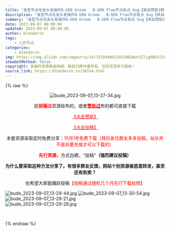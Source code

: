 ```yaml
---
title: "发型节点毛发头发插件B-GEN Groom   B-GEN Flow节点有点 bug【来自赞助1群 粉丝匿名分享】"
description: "发型节点毛发头发插件B-GEN Groom   B-GEN Flow节点有点 bug【来自赞助1群 粉丝匿名分享】"
summary: "发型节点毛发头发插件B-GEN Groom   B-GEN Flow节点有点 bug【来自赞助1群 粉丝匿名分享】"
date: 2023-09-07 00:00:00
updated: 2023-09-07 00:00:00
author: blenderit
tags: 
    - 几何节点
categories:
    - blenderco
img: https://img.alicdn.com/imgextra/i4/751044092/O1CN018wtSZl1g6BZnlSurF_!!751044092.jpg
showGetMethod: false
copyright: 本插件资源来自网络，版权归原作者所有，仅供交流学习使用！
source_link: https://blenderco.cn/50554.html
---
```


{% raw %}
<p style="text-align: center;"><img src="https://img.alicdn.com/imgextra/i4/751044092/O1CN018wtSZl1g6BZnlSurF_!!751044092.jpg" alt="bude_2023-09-07_13-27-34.jpg"></p><p style="text-align: center;">前<span style="color: #ff0000;"><strong>投稿过</strong></span>资源给布的，或者<a href="https://blenderco.cn/user?action=vip"><strong><span style="color: #ff0000;">赞助过</span></strong></a>布的都可直接下载</p><p style="text-align: center;"><span style="color: #ff0000;"><a style="color: #ff0000;" href="https://blenderco.cn/vip">【点击赞助】</a></span></p><p style="text-align: center;"><span style="color: #ff0000;"><a style="color: #ff0000;" href="https://blenderco.cn/blog/tougao03">【点击投稿】</a></span></p><p style="text-align: center;">本套资源采取定时免费分享：<span style="color: #ff0000;">10月1号免费下载（拜托各位群友多多投稿，站长并不是非要充值才可以下载的）</span></p><p style="text-align: center;"><span style="color: #ff0000;"><strong>先行资源</strong></span>，方式白嫖，“投稿”<strong>（强烈建议投稿）</strong></p><p style="text-align: center;"><strong>为什么要采取这种方法分享了。有很多群友反馈，网站个别资源被恶意转发，甚至还有到卖？</strong></p><p style="text-align: center;">也希望大家能踊跃投稿<span style="color: #ff0000;">【投稿通过随机几个月先行下载权限】</span></p><p><img src="https://img.alicdn.com/imgextra/i4/751044092/O1CN01Pyd9cs1g6BZkVPQ1k_!!751044092.jpg" alt="bude_2023-09-07_13-29-44.jpg"> <img src="https://img.alicdn.com/imgextra/i4/751044092/O1CN015oUnoG1g6BZmeHcsg_!!751044092.jpg" alt="bude_2023-09-07_13-30-54.jpg"><br>
<img src="https://img.alicdn.com/imgextra/i1/751044092/O1CN01rziJHD1g6BZe4YnXW_!!751044092.jpg" alt="bude_2023-09-07_13-29-21.jpg"><br>
<img src="https://img.alicdn.com/imgextra/i2/751044092/O1CN013aGt0c1g6BZqxIz3B_!!751044092.jpg" alt="bude_2023-09-07_13-29-28.jpg"></p><p> </p>
<div style="display: none">blenderco</div>
{% endraw %}